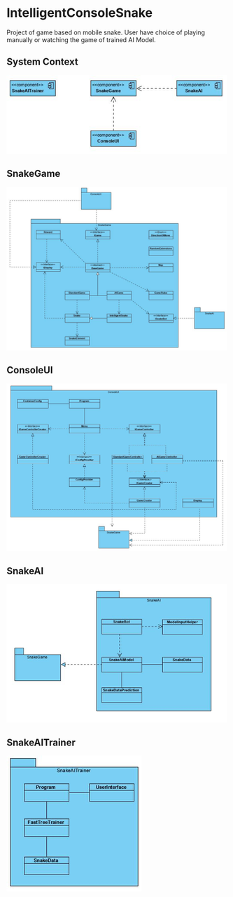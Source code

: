 # IntelligentConsoleSnake
Project of game based on mobile snake. User have choice of playing manually or watching the game of trained AI Model.

## System Context
<p>
  <img src="docs/component diagram.JPG" alt="System Context"/>
</p>

## SnakeGame
<p>
  <img src="docs/SnakeGame.JPG" alt="Snake Game"/>
</p>

## ConsoleUI
<p>
  <img src="docs/ConsoleUI.JPG" alt="Console UI"/>
</p>

## SnakeAI
<p>
  <img src="docs/SnakeAI.JPG" alt="Snake AI"/>
</p>

## SnakeAITrainer
<p>
  <img src="docs/SnakeAITrainer.JPG" alt="Snake AI Trainer"/>
</p>
